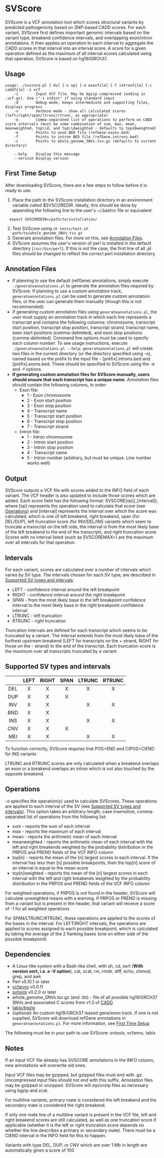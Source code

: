 # SVScore
SVScore is a VCF annotation tool which scores structural variants by predicted pathogenicity based on SNP-based CADD scores. For each variant, SVScore first defines important genomic intervals based on the variant type, breakend confidence intervals, and overlapping exon/intron annotations. It then applies an operation to each interval to aggregate the CADD scores in that interval into an interval score. A score for a given operation defined as the maximum of all interval scores calculated using that operation. SVScore is based on hg19/GRCh37.

## Usage
```
usage: ./svscore.pl [-dv] [-o op] [-e exonfile] [-f intronfile] [-c caddfile] -i vcf
    -i        Input VCF file. May be bgzip compressed (ending in .vcf.gz). Use \"-i stdin\" if using standard input
    -d        Debug mode, keeps intermediate and supporting files, displays progress
    -v        Verbose mode - show all calculated scores (left/right/span/ltrunc/rtrunc, as appropriate)
    -o        Comma-separated list of operations to perform on CADD score intervals (must be some combination of sum, max, mean, meanweighted, top\\d, and top\\dweighted - defaults to top10weighted)
    -e        Points to exon BED file (refGene.exons.bed)
    -f        Points to intron BED file (refGene.introns.bed)
    -c        Points to whole_genome_SNVs.tsv.gz (defaults to current directory)

    --help    Display this message
    --version Display version
```

## First Time Setup
After downloading SVScore, there are a few steps to follow before it is ready to use.
  1. Place the path to the SVScore installation directory in an environment variable called $SVSCOREDIR. Ideally, this should be done by appending the following line to the user's ~/.bashrc file or equivalent:
  ```
    export SVSCOREDIR=/path/to/installation/
  ```
  2. Test SVScore using `sh tests/test.sh path/to/whole_genome_SNVs.tsv.gz`
  3. Generate annotation files. For more on this, see [Annotation Files](#annotation-files).
  4. SVScore assumes the user's version of perl is installed in the default directory (`/usr/bin/perl`). If this is not the case, the first line of all .pl files should be changed to reflect the correct perl installation directory.

## Annotation Files
  * If planning to use the default (refGene) annotations, simply execute `./generateannotations.pl` to generate the annotation files required by SVScore. If planning to use a custom annotation track, `generateannotations.pl` can be used to generate custom annotation files, or the user can generate them manually (though this is not recommended).
  * If generating custom annotation files using `generateannotations.pl`, the user must supply an annotation track in which each line represents a transcript and contains the following columns: chromosome, transcript start position, transcript stop position, transcript strand, transcript name, exon start positions (comma-delimited), and exon stop positions (comma-delimited). Command line options must be used to specify each column number. To see usage instructions, execute `./generateannotations.pl --help`. `generateannotations.pl` will create two files in the current directory (or the directory specified using -o), named based on the prefix to the input file - [prefix].introns.bed and [prefix].exons.bed. These should be specified to SVScore using the -e and -f options.
  * **If generating custom annotation files for SVScore manually, users should ensure that each transcript has a unique name.** Annotation files should contain the following columns, in order:
    * Exon file:
      * 1 - Exon chromosome 
      * 2 - Exon start position
      * 3 - Exon stop position
      * 4 - Transcript name
      * 5 - Transcript start position
      * 6 - Transcript stop position
      * 7 - Transcript strand
    * Intron file:
      * 1 - Intron chromosome
      * 2 - Intron start position
      * 3 - Intron stop position
      * 4 - Transcript name
      * 5 - Intron number (arbitrary, but must be unique. Line number works well)

## Output
SVScore outputs a VCF file with scores added to the INFO field of each variant. The VCF header is also updated to include those scores which are added. Each score field has the following format: SVSCORE\[op\](_[interval]), where [op] represents the operation used to calculate that score (see [Operations](#operations)) and [interval] represents the interval over which the score was calculated, which is one of left breakend, right breakend, span (for DEL/DUP), left truncation score (for INV/DEL/INS variants which seem to truncate a transcript on the left side, the interval is from the most likely base of the left breakend to the end of the transcript), and right truncation score. Scores with no interval listed (such as SVSCOREMAX=) are the maximum over all intervals for that operation.

## Intervals
For each variant, scores are calculated over a number of intervals which varies by SV type. The intervals chosen for each SV type, are described in [Supported SV types and intervals](#supported-sv-types-and-intervals)
* LEFT - confidence interval around the left breakpoint
* RIGHT - confidence interval around the right breakpoint
* SPAN - from the most likely base in the left breakpoint confidence interval to the most likely base in the right breakpoint confidence interval
* LTRUNC - left truncation
* RTRUNC - right truncation

Truncation intervals are defined for each transcript which seems to be truncated by a variant. The interval extends from the most likely base of the furthest upstream breakend (LEFT for transcripts on the + strand, RIGHT for those on the - strand) to the end of the transcript. Each truncation score is the maximum over all transcripts truncated by a variant.

## Supported SV types and intervals
|      | LEFT | RIGHT | SPAN | LTRUNC | RTRUNC |
|:----:|:----:|:-----:|:----:|:------:|:------:|
| DEL  |  X   |   X   |  X   |    X   |    X   |
| DUP  |  X   |   X   |  X   |        |        |
| INV  |  X   |   X   |      |    X   |    X   |
| BND  |  X   |   X   |      |        |        |
| INS  |  X   |   X   |      |    X   |    X   |
| CNV  |  X   |   X   |  X   |        |        |
| MEI  |  X   |   X   |      |    X   |    X   |

To function correctly, SVScore requires that POS=END and CIPOS=CIEND for INS variants

LTRUNC and RTRUNC scores are only calculated when a breakend overlaps an exon or a breakend overlaps an intron which is not also touched by the opposite breakend.

## Operations
-o specifies the operation(s) used to calculate SVScores. These operations are applied to each interval of the SV (see [Supported SV types and intervals](#supported-sv-types-and-intervals)). This option takes an arbitrary-length, case insensitive, comma-separated list of operations from the following list:
* sum - reports the sum of each interval
* max - reports the maximum of each interval
* mean - reports the arithmetic mean of each interval
* meanweighted - reports the arithmetic mean of each interval with the left and right breakends weighted by the probability distribution in the PRPOS and PREND fields of the VCF INFO column 
* top[n] - reports the mean of the [n] largest scores in each interval. If the interval has less than [n] possible breakpoints, then the top[n] score of an interval is equal to the mean score
* top[n]weighted - reports the mean of the [n] largest scores in each interval with the left and right breakends weighted by the probability distribution in the PRPOS and PREND fields of the VCF INFO column

For weighted operations, if PRPOS is not found in the header, SVScore will calculate unweighted means with a warning. If PRPOS or PREND is missing from a variant but is present in the header, that variant will receive a score of -1 for all weighted operations

For SPAN/LTRUNC/RTRUNC, these operations are applied to the scores of the bases in the interval. For LEFT/RIGHT intervals, the operations are applied to scores assigned to each possible breakpoint, which is calculated by taking the average of the 2 flanking bases (one on either side of the possible breakpoint)

## Dependencies
* A Linux-like system with a Bash-like shell, with sh, cd, sort (**With version sort, i.e. a -V option**), cat, zcat, rm, rmdir, diff, echo, chmod, grep, and awk
* Perl v5.10.1 or later
* [vcfanno](https://www.github.com/brentp/vcfanno) v0.0.11
* [svtools](https://github.com/hall-lab/svtools/releases/latest) v0.2.0 or later
* whole_genome_SNVs.tsv.gz (and .tbi) - file of all possible hg19/GRCh37 SNVs and associated C scores from v1.3 of [CADD](http://cadd.gs.washington.edu/download) 
* [tabix/bgzip](https://github.com/samtools/htslib)
* (optional) An custom hg19/GRCh37-based gene/exon track. If one is not supplied, SVScore will download refGene annotations in `generateannotations.pl`. For more information, see [First Time Setup](#first-time-setup)

The following must be in your path to use SVScore: svtools, vcfanno, tabix
  
## Notes
If an input VCF file already has SVSCORE annotations in the INFO column, new annotations will overwrite old ones.

Input VCF files may be gzipped, but gzipped files must end with .gz. Uncompressed input files should not end with this suffix. Annotation files may be gzipped or unzipped. SVScore will zip/unzip files as necessary using bgzip and zcat.

For multiline variants, primary mate is considered the left breakend and the secondary mate is considered the right breakend.

If only one mate line of a multiline variant is present in the VCF file, left and right breakend scores are still calculated, as well as one truncation score if applicable (whether it is the left or right truncation score depends on whether the line describes a primary or secondary mate). There must be a CIEND interval in the INFO field for this to happen.

Variants with type DEL, DUP, or CNV which are over 1 Mb in length are automatically given a score of 100
